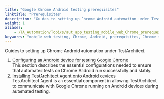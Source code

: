 ```yaml
--- 
title: "Google Chrome Android testing prerequisites"
linktitle: "Prerequisites"
description: "Guides to setting up Chrome Android automation under TestArchitect."
weight: 1
aliases: 
    - /TA_Automation/Topics/aut_app_testing_mobile_web_Chrome_prerequesites.html
keywords: "mobile web testing, Chrome, Android, prerequisites, Chrome testing, Android"
---
```


Guides to setting up Chrome Android automation under TestArchitect.

1.  [Configuring an Android device for testing Google Chrome](/automation-guide/application-testing/mobile-testing/testing-mobile-web-applications/testing-chrome-on-android/prerequisites/configuring-an-android-device)  
This section describes the essential configurations needed to ensure that automated tests on Chrome Android run successfully and stably.
2.  [Installing TestArchitect Agent onto Android devices](/automation-guide/application-testing/mobile-testing/testing-mobile-web-applications/testing-chrome-on-android/prerequisites/installing-testarchitect-agent)  
TestArchitect Agent is an essential component in allowing TestArchitect to communicate with Google Chrome running on Android devices during automated testing.



